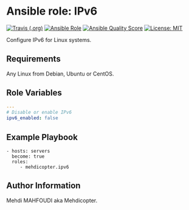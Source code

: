 # Ansible role: IPv6
[![Travis (.org)](https://img.shields.io/travis/mehdicopter/ansible-role-ipv6)](https://travis-ci.org/mehdicopter/ansible-role-ipv6)
[![Ansible Role](https://img.shields.io/ansible/role/42940)](https://galaxy.ansible.com/mehdicopter/ipv6)
[![Ansible Quality Score](https://img.shields.io/ansible/quality/42940)](https://galaxy.ansible.com/mehdicopter/ipv6)
[![License: MIT](https://img.shields.io/badge/License-MIT-yellow.svg)](https://opensource.org/licenses/MIT)

Configure IPv6 for Linux systems.

## Requirements
Any Linux from Debian, Ubuntu or CentOS.

## Role Variables
```yaml
---
# Disable or enable IPv6
ipv6_enabled: false
```
## Example Playbook
    - hosts: servers
      become: true
      roles:
         - mehdicopter.ipv6

## Author Information
Mehdi MAHFOUDI aka Mehdicopter.
